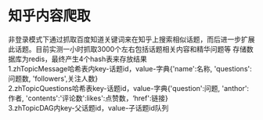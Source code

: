 # 知乎内容爬取
非登录模式下通过抓取百度知道关键词来在知乎上搜索相似话题，而后进一步扩展此话题。目前实测一小时抓取3000个左右包括话题相关内容和精华问题等 
存储数据库为redis，最终产生4个hash表来存放结果   
1.zhTopicMessage哈希表内key-话题id，value-字典{'name':名称, 'questions':问题数, 'followers',关注人数}  
2.zhTopicQuestions哈希表key-话题id，value-字典{'question':问题, 'anthor':作者, 'contents':'评论数':likes':点赞数，‘href':链接}  
3.zhTopicDAG内key-父话题id，value-子话题id队列  
